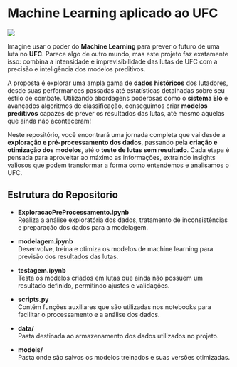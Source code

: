 # Machine Learning aplicado ao UFC
<img src='https://dmxg5wxfqgb4u.cloudfront.net/styles/background_image_sm/s3/2023-07/072123-UFC-290-Octagon-HERO-GettyImages-1526998551.jpg?h=d1cb525d&itok=4J8_DHcp'>

Imagine usar o poder do **Machine Learning** para prever o futuro de uma luta no **UFC**. Parece algo de outro mundo, mas este projeto faz exatamente isso: combina a intensidade e imprevisibilidade das lutas de UFC com a precisão e inteligência dos modelos preditivos.

A proposta é explorar uma ampla gama de **dados históricos** dos lutadores, desde suas performances passadas até estatísticas detalhadas sobre seu estilo de combate. Utilizando abordagens poderosas como o **sistema Elo** e avançados algoritmos de classificação, conseguimos criar **modelos preditivos** capazes de prever os resultados das lutas, até mesmo aquelas que ainda não aconteceram!

Neste repositório, você encontrará uma jornada completa que vai desde a **exploração e pré-processamento dos dados**, passando pela **criação e otimização dos modelos**, até o **teste de lutas sem resultado**. Cada etapa é pensada para aproveitar ao máximo as informações, extraindo insights valiosos que podem transformar a forma como entendemos e analisamos o UFC.

## Estrutura do Repositorio

- **ExploracaoPreProcessamento.ipynb**  
  Realiza a análise exploratória dos dados, tratamento de inconsistências e preparação dos dados para a modelagem.

- **modelagem.ipynb**  
  Desenvolve, treina e otimiza os modelos de machine learning para previsão dos resultados das lutas.

- **testagem.ipynb**  
  Testa os modelos criados em lutas que ainda não possuem um resultado definido, permitindo ajustes e validações.

- **scripts.py**  
  Contém funções auxiliares que são utilizadas nos notebooks para facilitar o processamento e a análise dos dados.

- **data/**  
  Pasta destinada ao armazenamento dos dados utilizados no projeto.

- **models/**  
  Pasta onde são salvos os modelos treinados e suas versões otimizadas.
